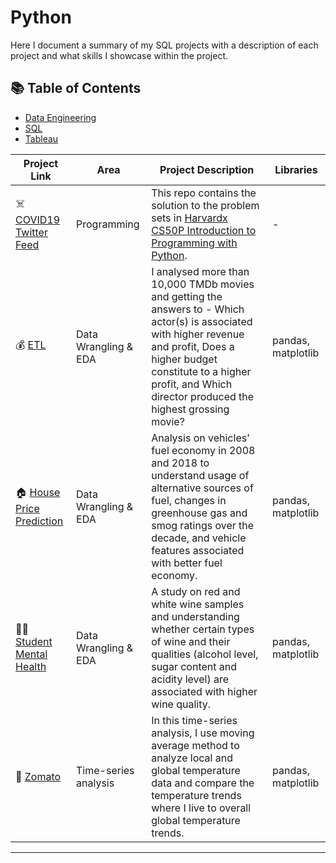 # Python
Here I document a summary of my SQL projects with a description of each project and what skills I showcase within the project.

## 📚 Table of Contents
- [Data Engineering](#data-engineering)
- [SQL](#sql)
- [Tableau](#power-bi)


| Project Link | Area | Project Description | Libraries |    
|---|---|---|---|
| ☠️ [COVID19 Twitter Feed](https://github.com/bdavidson16/Python/blob/main/COVID19_Twitter_Feed%20(1).ipynb) | Programming | This repo contains the solution to the problem sets in [Harvardx CS50P Introduction to Programming with Python](https://www.edx.org/course/cs50s-introduction-to-programming-with-python). | - | 
| 💰 [ETL](https://github.com/bdavidson16/Python/blob/main/Final_Project_for_Py_Course%20(1).ipynb) |   Data Wrangling & EDA | I analysed more than 10,000 TMDb movies and getting the answers to - Which actor(s) is associated with higher revenue and profit, Does a higher budget constitute to a higher profit, and Which director produced the highest grossing movie? | pandas, matplotlib |   
| 🏠 [House Price Prediction](https://github.com/bdavidson16/Python/blob/main/House%20Price%20Prediction%20(1)%20(1).ipynb) | Data Wrangling & EDA | Analysis on vehicles’ fuel economy in 2008 and 2018 to understand usage of alternative sources of fuel, changes in greenhouse gas and smog ratings over the decade, and vehicle features associated with better fuel economy. |  pandas, matplotlib |   
| 🧑‍🎓 [Student Mental Health](https://github.com/bdavidson16/Python/blob/main/Student%20Mental%20Health.ipynb) | Data Wrangling & EDA | A study on red and white wine samples and understanding whether certain types of wine and their qualities (alcohol level, sugar content and acidity level) are associated with higher wine quality. | pandas, matplotlib |   
| 👞 [Zomato](https://github.com/bdavidson16/Python/blob/main/Zomato%20(1)%20(1).ipynb) | Time-series analysis | In this time-series analysis, I use moving average method to analyze local and global temperature data and compare the temperature trends where I live to overall global temperature trends. | pandas, matplotlib |
***
